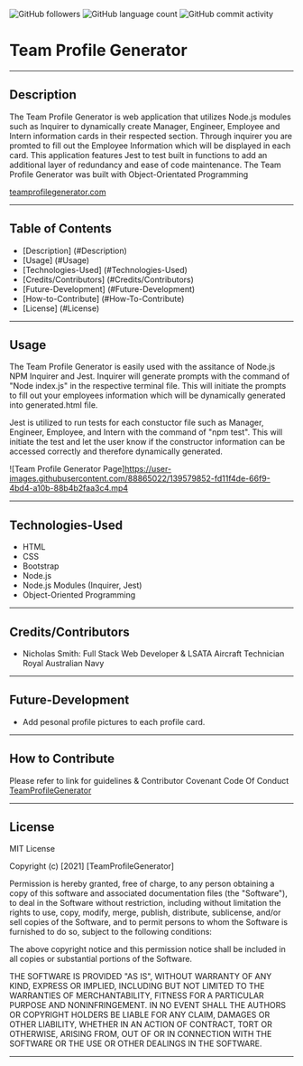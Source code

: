 <img alt="GitHub followers" src="https://img.shields.io/github/followers/N1cholasSmith?style=social">     <img alt="GitHub language count" src="https://img.shields.io/github/languages/count/N1cholasSmith/horiseon-search-engine-optimization?style=social">     <img alt="GitHub commit activity" src="https://img.shields.io/github/commit-activity/w/N1cholasSmith/horiseon-search-engine-optimization?style=social">


# Team Profile Generator

---
## Description
The Team Profile Generator is web application that utilizes Node.js modules such as Inquirer to dynamically create Manager, Engineer, Employee and Intern information cards in their respected section. Through inquirer you are promted to fill out the Employee Information which will be displayed in each card. This application features Jest to test built in functions to add an additional layer of redundancy and ease of code maintenance. The Team Profile Generator was built with Object-Orientated Programming


[teamprofilegenerator.com](https://n1cholassmith.github.io/team-profile-generator/)

---
## Table of Contents
- [Description] (#Description)
- [Usage] (#Usage)
- [Technologies-Used] (#Technologies-Used)
- [Credits/Contributors] (#Credits/Contributors)
- [Future-Development] (#Future-Development)
- [How-to-Contribute] (#How-To-Contribute)
- [License] (#License)
---
## Usage

The Team Profile Generator is easily used with the assitance of Node.js NPM Inquirer and Jest. Inquirer will generate prompts with the command of "Node index.js" in the respective terminal file. This will initiate the prompts to fill out your employees information which will be dynamically generated into generated.html file. 

Jest is utilized to run tests for each constuctor file such as Manager, Engineer, Employee, and Intern with the command of "npm test". This will initiate the test and let the user know if the constructor information can be accessed correctly and therefore dynamically generated. 

![Team Profile Generator Page]https://user-images.githubusercontent.com/88865022/139579852-fd11f4de-66f9-4bd4-a10b-88b4b2faa3c4.mp4

---

## Technologies-Used
- HTML
- CSS 
- Bootstrap 
- Node.js
- Node.js Modules (Inquirer, Jest)
- Object-Oriented Programming

---
## Credits/Contributors
- Nicholas Smith: Full Stack Web Developer & LSATA Aircraft Technician Royal Australian Navy

---
## Future-Development
- Add pesonal profile pictures to each profile card.

---
## How to Contribute

Please refer to link for guidelines & Contributor Covenant Code Of Conduct [TeamProfileGenerator](https://www.contributor-covenant.org/)

---
## License
MIT License

Copyright (c) [2021] [TeamProfileGenerator]

Permission is hereby granted, free of charge, to any person obtaining a copy
of this software and associated documentation files (the "Software"), to deal
in the Software without restriction, including without limitation the rights
to use, copy, modify, merge, publish, distribute, sublicense, and/or sell
copies of the Software, and to permit persons to whom the Software is
furnished to do so, subject to the following conditions:

The above copyright notice and this permission notice shall be included in all
copies or substantial portions of the Software.

THE SOFTWARE IS PROVIDED "AS IS", WITHOUT WARRANTY OF ANY KIND, EXPRESS OR
IMPLIED, INCLUDING BUT NOT LIMITED TO THE WARRANTIES OF MERCHANTABILITY,
FITNESS FOR A PARTICULAR PURPOSE AND NONINFRINGEMENT. IN NO EVENT SHALL THE
AUTHORS OR COPYRIGHT HOLDERS BE LIABLE FOR ANY CLAIM, DAMAGES OR OTHER
LIABILITY, WHETHER IN AN ACTION OF CONTRACT, TORT OR OTHERWISE, ARISING FROM,
OUT OF OR IN CONNECTION WITH THE SOFTWARE OR THE USE OR OTHER DEALINGS IN THE
SOFTWARE.

---
